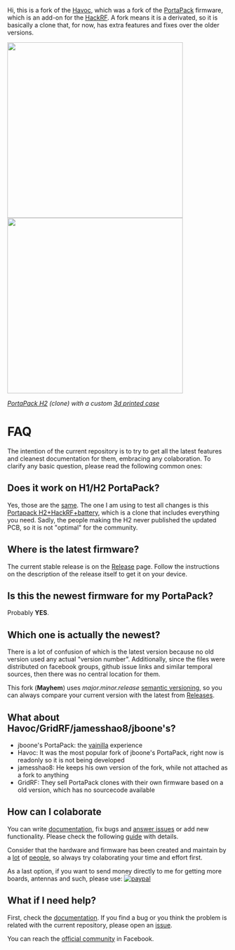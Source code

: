 Hi, this is a fork of the [Havoc](https://github.com/furrtek/portapack-havoc/), which was a fork of the [PortaPack](https://github.com/sharebrained/portapack-hackrf) firmware, which is an add-on for the [HackRF](http://greatscottgadgets.com/hackrf/). A fork means it is a derivated, so it is basically a clone that, for now, has extra features and fixes over the older versions.

[<img src="https://raw.githubusercontent.com/wiki/eried/portapack-mayhem/img/hw_overview_h2_front.png" height="400"> <img src="https://raw.githubusercontent.com/wiki/eried/portapack-mayhem/img/hw_overview_h2_back.png" height="400">](https://github.com/eried/portapack-mayhem/wiki/Hardware-overview)

*[PortaPack H2](https://s.click.aliexpress.com/e/_dSMPvNo) (clone) with a custom [3d printed case](https://github.com/eried/portapack-mayhem/wiki/H2-Enclosure)*

# FAQ

The intention of the current repository is to try to get all the latest features and cleanest documentation for them, embracing any colaboration. To clarify any basic question, please read the following common ones:

## Does it work on H1/H2 PortaPack?

Yes, those are the [same](https://github.com/eried/portapack-mayhem/wiki/First-steps). The one I am using to test all changes is this [Portapack H2+HackRF+battery](https://s.click.aliexpress.com/e/_dSMPvNo), which is a clone that includes everything you need. Sadly, the people making the H2 never published the updated PCB, so it is not "optimal" for the community.

## Where is the latest firmware?

The current stable release is on the [Release](https://github.com/eried/portapack-mayhem/releases/latest) page. Follow the instructions on the description of the release itself to get it on your device.

## Is this the newest firmware for my PortaPack? 
Probably **YES**.

## Which one is actually the newest?
There is a lot of confusion of which is the latest version because no old version used any actual "version number". Additionally, since the files were distributed on facebook groups, github issue links and similar temporal sources, then there was no central location for them. 

This fork (**Mayhem**) uses *major.minor.release* [semantic versioning](https://en.wikipedia.org/wiki/Software_versioning), so you can always compare your current version with the latest from [Releases](https://github.com/eried/portapack-mayhem/releases/latest).

## What about Havoc/GridRF/jamesshao8/jboone's?
* jboone's PortaPack: the [vainilla](https://en.wikipedia.org/wiki/Vanilla_software) experience
* Havoc: It was the most popular fork of jboone's PortaPack, right now is readonly so it is not being developed
* jamesshao8: He keeps his own version of the fork, while not attached as a fork to anything
* GridRF: They sell PortaPack clones with their own firmware based on a old version, which has no sourcecode available

## How can I colaborate
You can write [documentation](https://github.com/eried/portapack-mayhem/wiki), fix bugs and [answer issues](https://github.com/eried/portapack-mayhem/issues) or add new functionality. Please check the following [guide](https://github.com/eried/portapack-mayhem/wiki/How-to-colaborate) with details.

Consider that the hardware and firmware has been created and maintain by a [lot](https://github.com/mossmann/hackrf/graphs/contributors) of [people](https://github.com/eried/portapack-mayhem/graphs/contributors), so always try colaborating your time and effort first. 

As a last option, if you want to send money directly to me for getting more boards, antennas and such, please use:
[![paypal](https://www.paypalobjects.com/en_US/i/btn/btn_donateCC_LG.gif)](https://www.paypal.com/cgi-bin/webscr?cmd=_s-xclick&hosted_button_id=CBPQA4HRRPJQ6&source=url)

## What if I need help?
First, check the [documentation](https://github.com/eried/portapack-mayhem/wiki). If you find a bug or you think the problem is related with the current repository, please open an [issue](https://github.com/eried/portapack-mayhem/issues/new/choose).

You can reach the [official community](https://www.facebook.com/groups/177623356165819) in Facebook. 
